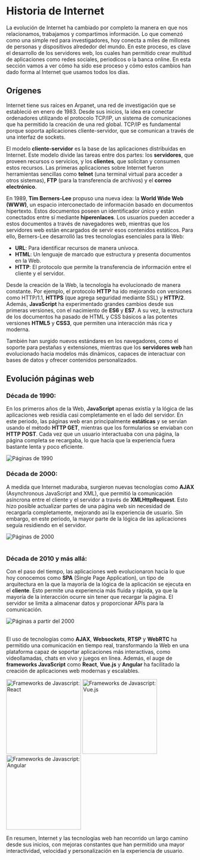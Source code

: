 # Historia de Internet

La evolución de Internet ha cambiado por completo la manera en que nos relacionamos, trabajamos y compartimos información. Lo que comenzó como una simple red para investigadores, hoy conecta a miles de millones de personas y dispositivos alrededor del mundo. En este proceso, es clave el desarrollo de los servidores web, los cuales han permitido crear multitud de aplicaciones como redes sociales, periodicos o la banca online. En esta sección vamos a ver cómo ha sido ese proceso y cómo estos cambios han dado forma al Internet que usamos todos los días.

## Orígenes

Internet tiene sus raíces en Arpanet, una red de investigación que se estableció en enero de 1983. Desde sus inicios, la idea era conectar ordenadores utilizando el protocolo TCP/IP, un sistema de comunicaciones que ha permitido la creación de una red global. TCP/IP es fundamental porque soporta aplicaciones cliente-servidor, que se comunican a través de una interfaz de sockets. 

El modelo **cliente-servidor** es la base de las aplicaciones distribuidas en Internet. Este modelo divide las tareas entre dos partes: los **servidores**, que proveen recursos o servicios, y los **clientes**, que solicitan y consumen estos recursos. Las primeras aplicaciones sobre Internet fueron herramientas sencillas como **telnet** (una terminal virtual para acceder a otros sistemas), **FTP** (para la transferencia de archivos) y el **correo electrónico**.

En 1989, **Tim Berners-Lee** propuso una nueva idea: la **World Wide Web (WWW)**, un espacio interconectado de información basado en documentos hipertexto. Estos documentos poseen un identificador único y están conectados entre sí mediante **hiperenlaces**. Los usuarios pueden acceder a estos documentos a través de navegadores web, mientras que los servidores web están encargados de servir esos contenidos estáticos. Para ello, Berners-Lee  desarrolló las tres tecnologías esenciales para la Web:

- **URL**: Para identificar recursos de manera unívoca.
- **HTML**: Un lenguaje de marcado que estructura y presenta documentos en la Web.
- **HTTP**: El protocolo que permite la transferencia de información entre el cliente y el servidor.

Desde la creación de la Web, la tecnología ha evolucionado de manera constante. Por ejemplo, el protocolo **HTTP** ha ido mejorando con versiones como HTTP/1.1, **HTTPS** (que agrega seguridad mediante SSL) y **HTTP/2**. Además, **JavaScript** ha experimentado grandes cambios desde sus primeras versiones, con el nacimiento de **ES6** y **ES7**. A su vez, la estructura de los documentos ha pasado de HTML y CSS básicos a las potentes versiones **HTML5** y **CSS3**, que permiten una interacción más rica y moderna.

También han surgido nuevos estándares en los navegadores, como el soporte para pestañas y extensiones, mientras que los **servidores web** han evolucionado hacia modelos más dinámicos, capaces de interactuar con bases de datos y ofrecer contenidos personalizados.

## Evolución páginas web

### Década de 1990:
En los primeros años de la Web, **JavaScript** apenas existía y la lógica de las aplicaciones web residía casi completamente en el lado del servidor. En este periodo, las páginas web eran principalmente **estáticas** y se servían usando el método **HTTP GET**, mientras que los formularios se enviaban con **HTTP POST**. Cada vez que un usuario interactuaba con una página, la página completa se recargaba, lo que hacía que la experiencia fuera bastante lenta y poco eficiente. 

<div class="img-center">
    <img src="/_images/introduccion/1990.png" alt="Páginas de 1990" />
</div>

### Década de 2000:
A medida que Internet maduraba, surgieron nuevas tecnologías como **AJAX** (Asynchronous JavaScript and XML), que permitió la comunicación asíncrona entre el cliente y el servidor a través de **XMLHttpRequest**. Esto hizo posible actualizar partes de una página web sin necesidad de recargarla completamente, mejorando así la experiencia de usuario. Sin embargo, en este periodo, la mayor parte de la lógica de las aplicaciones seguía residiendo en el servidor.

<div class="img-center">
    <img src="/_images/introduccion/2000.png" alt="Páginas de 2000" />
</div>

<br>

### Década de 2010 y más allá:
Con el paso del tiempo, las aplicaciones web evolucionaron hacia lo que hoy conocemos como **SPA** (Single Page Application), un tipo de arquitectura en la que la mayoría de la lógica de la aplicación se ejecuta en el **cliente**. Esto permite una experiencia más fluida y rápida, ya que la mayoría de la interacción ocurre sin tener que recargar la página. El servidor se limita a almacenar datos y proporcionar APIs para la comunicación.


<div class="img-center">
    <img src="/_images/introduccion/200X.png" alt="Páginas a partir del 2000" />
</div>

<br>

El uso de tecnologías como **AJAX**, **Websockets**, **RTSP** y **WebRTC** ha permitido una comunicación en tiempo real, transformando la Web en una plataforma capaz de soportar aplicaciones más interactivas, como videollamadas, chats en vivo y juegos en línea. Además, el auge de **frameworks JavaScript** como **React**, **Vue.js** y **Angular** ha facilitado la creación de aplicaciones web modernas y escalables.

<div class="img-grid-line">
    <img src="/_images/introduccion/react.png" style="width: 200px;" alt="Frameworks de Javascript: React" />
    <img src="/_images/introduccion/vue.png" style="width: 200px;" alt="Frameworks de Javascript: Vue.js" />
    <img src="/_images/introduccion/angular.png" style="width: 200px;" alt="Frameworks de Javascript: Angular" />
</div>

En resumen, Internet y las tecnologías web han recorrido un largo camino desde sus inicios, con mejoras constantes que han permitido una mayor interactividad, velocidad y personalización en la experiencia de usuario.
